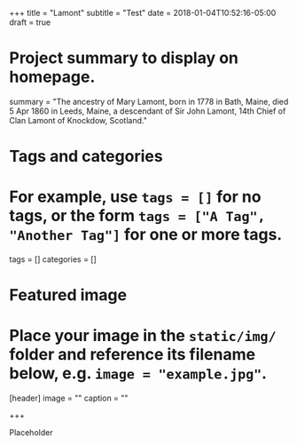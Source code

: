 +++
title = "Lamont"
subtitle = "Test"
date = 2018-01-04T10:52:16-05:00
draft = true

# Project summary to display on homepage.
summary = "The ancestry of Mary Lamont, born in 1778 in Bath, Maine, died 5 Apr 1860 in Leeds, Maine, a descendant of Sir John Lamont, 14th Chief of Clan Lamont of Knockdow, Scotland."

# Tags and categories
# For example, use `tags = []` for no tags, or the form `tags = ["A Tag", "Another Tag"]` for one or more tags.
tags = []
categories = []

# Featured image
# Place your image in the `static/img/` folder and reference its filename below, e.g. `image = "example.jpg"`.
[header]
image = ""
caption = ""

+++

Placeholder
